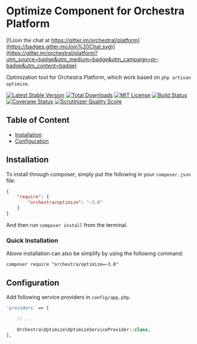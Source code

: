 Optimize Component for Orchestra Platform
==============

[![Join the chat at https://gitter.im/orchestral/platform](https://badges.gitter.im/Join%20Chat.svg)](https://gitter.im/orchestral/platform?utm_source=badge&utm_medium=badge&utm_campaign=pr-badge&utm_content=badge)

Optimization tool for Orchestra Platform, which work based on `php artisan optimize`.

[![Latest Stable Version](https://img.shields.io/github/release/orchestral/optimize.svg?style=flat-square)](https://packagist.org/packages/orchestra/optimize)
[![Total Downloads](https://img.shields.io/packagist/dt/orchestra/optimize.svg?style=flat-square)](https://packagist.org/packages/orchestra/optimize)
[![MIT License](https://img.shields.io/packagist/l/orchestra/optimize.svg?style=flat-square)](https://packagist.org/packages/orchestra/optimize)
[![Build Status](https://img.shields.io/travis/orchestral/optimize/3.1.svg?style=flat-square)](https://travis-ci.org/orchestral/optimize)
[![Coverage Status](https://img.shields.io/coveralls/orchestral/optimize/3.1.svg?style=flat-square)](https://coveralls.io/r/orchestral/optimize?branch=3.1)
[![Scrutinizer Quality Score](https://img.shields.io/scrutinizer/g/orchestral/optimize/3.1.svg?style=flat-square)](https://scrutinizer-ci.com/g/orchestral/optimize/)

## Table of Content

* [Installation](#installation)
* [Configuration](#configuration)

## Installation

To install through composer, simply put the following in your `composer.json` file:

```json
{
    "require": {
        "orchestra/optimize": "~3.0"
    }
}
```

And then run `composer install` from the terminal.

### Quick Installation

Above installation can also be simplify by using the following command:

    composer require "orchestra/optimize=~3.0"

## Configuration

Add following service providers in `config/app.php`.

```php
'providers' => [

    // ...

    Orchestra\Optimize\OptimizeServiceProvider::class,
],
```
